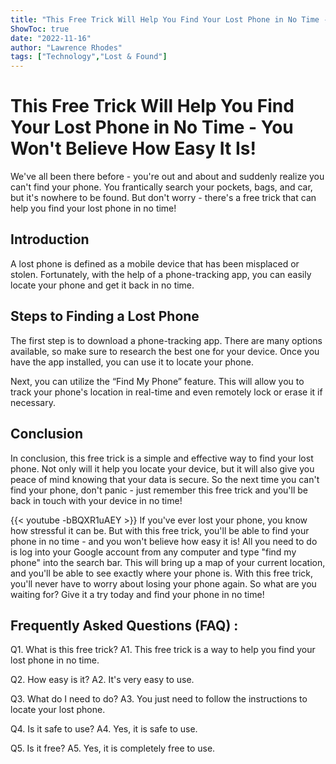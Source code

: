 ```yaml
---
title: "This Free Trick Will Help You Find Your Lost Phone in No Time - You Won't Believe How Easy It Is!"
ShowToc: true 
date: "2022-11-16"
author: "Lawrence Rhodes" 
tags: ["Technology","Lost & Found"]
---
```

# This Free Trick Will Help You Find Your Lost Phone in No Time - You Won't Believe How Easy It Is!

We've all been there before - you're out and about and suddenly realize you can't find your phone. You frantically search your pockets, bags, and car, but it's nowhere to be found. But don't worry - there's a free trick that can help you find your lost phone in no time! 

## Introduction

A lost phone is defined as a mobile device that has been misplaced or stolen. Fortunately, with the help of a phone-tracking app, you can easily locate your phone and get it back in no time. 

## Steps to Finding a Lost Phone

The first step is to download a phone-tracking app. There are many options available, so make sure to research the best one for your device. Once you have the app installed, you can use it to locate your phone. 

Next, you can utilize the “Find My Phone” feature. This will allow you to track your phone's location in real-time and even remotely lock or erase it if necessary. 

## Conclusion

In conclusion, this free trick is a simple and effective way to find your lost phone. Not only will it help you locate your device, but it will also give you peace of mind knowing that your data is secure. So the next time you can't find your phone, don't panic - just remember this free trick and you'll be back in touch with your device in no time!

{{< youtube -bBQXR1uAEY >}} 
If you've ever lost your phone, you know how stressful it can be. But with this free trick, you'll be able to find your phone in no time - and you won't believe how easy it is! All you need to do is log into your Google account from any computer and type "find my phone" into the search bar. This will bring up a map of your current location, and you'll be able to see exactly where your phone is. With this free trick, you'll never have to worry about losing your phone again. So what are you waiting for? Give it a try today and find your phone in no time!

## Frequently Asked Questions (FAQ) :
Q1. What is this free trick?
A1. This free trick is a way to help you find your lost phone in no time.

Q2. How easy is it?
A2. It's very easy to use.

Q3. What do I need to do?
A3. You just need to follow the instructions to locate your lost phone.

Q4. Is it safe to use?
A4. Yes, it is safe to use.

Q5. Is it free?
A5. Yes, it is completely free to use.


